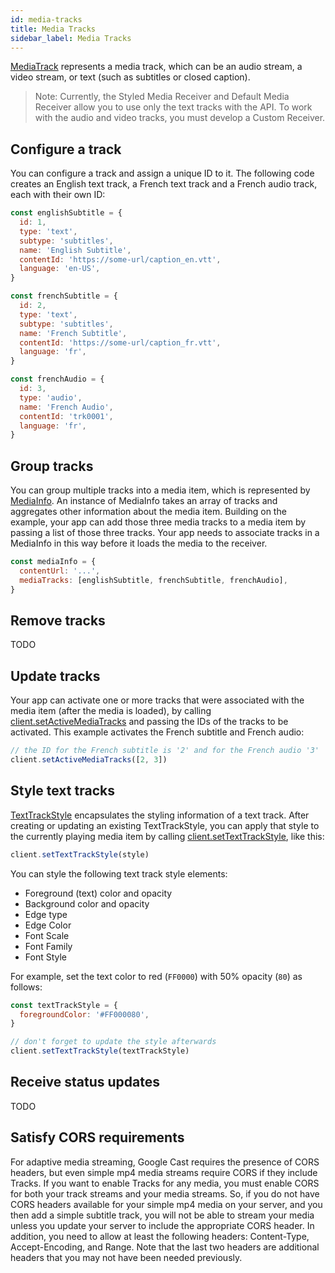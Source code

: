 ```yaml
---
id: media-tracks
title: Media Tracks
sidebar_label: Media Tracks
---
```


[MediaTrack](../api/interfaces/mediatrack) represents a media track, which can be an audio stream, a video stream, or text (such as subtitles or closed caption).

> Note: Currently, the Styled Media Receiver and Default Media Receiver allow you to use only the text tracks with the API. To work with the audio and video tracks, you must develop a Custom Receiver.

## Configure a track

You can configure a track and assign a unique ID to it. The following code creates an English text track, a French text track and a French audio track, each with their own ID:

```js
const englishSubtitle = {
  id: 1,
  type: 'text',
  subtype: 'subtitles',
  name: 'English Subtitle',
  contentId: 'https://some-url/caption_en.vtt',
  language: 'en-US',
}

const frenchSubtitle = {
  id: 2,
  type: 'text',
  subtype: 'subtitles',
  name: 'French Subtitle',
  contentId: 'https://some-url/caption_fr.vtt',
  language: 'fr',
}

const frenchAudio = {
  id: 3,
  type: 'audio',
  name: 'French Audio',
  contentId: 'trk0001',
  language: 'fr',
}
```

## Group tracks

You can group multiple tracks into a media item, which is represented by [MediaInfo](../api/interfaces/mediainfo). An instance of MediaInfo takes an array of tracks and aggregates other information about the media item. Building on the example, your app can add those three media tracks to a media item by passing a list of those three tracks. Your app needs to associate tracks in a MediaInfo in this way before it loads the media to the receiver.

```js
const mediaInfo = {
  contentUrl: '...',
  mediaTracks: [englishSubtitle, frenchSubtitle, frenchAudio],
}
```

## Remove tracks

TODO

## Update tracks

Your app can activate one or more tracks that were associated with the media item (after the media is loaded), by calling [client.setActiveMediaTracks](../api/classes/remotemediaclient#setactivemediatracks) and passing the IDs of the tracks to be activated. This example activates the French subtitle and French audio:

```js
// the ID for the French subtitle is '2' and for the French audio '3'
client.setActiveMediaTracks([2, 3])
```

## Style text tracks

[TextTrackStyle](../api/interfaces/texttrackstyle) encapsulates the styling information of a text track. After creating or updating an existing TextTrackStyle, you can apply that style to the currently playing media item by calling [client.setTextTrackStyle](../api/classes/remotemediaclient#settexttrackstyle), like this:

```js
client.setTextTrackStyle(style)
```

<!-- Your app should allow users to update the style for text tracks, either using the settings provided by the system or by the app itself. There is a default style provided, which you can retrieve using:

```js
import { useDefaultTextTrackStyle } from 'react-native-google-cast'

const textTrackStyle = useDefaultTextTrackStyle()
``` -->

You can style the following text track style elements:

- Foreground (text) color and opacity
- Background color and opacity
- Edge type
- Edge Color
- Font Scale
- Font Family
- Font Style

For example, set the text color to red (`FF0000`) with 50% opacity (`80`) as follows:

```js
const textTrackStyle = {
  foregroundColor: '#FF000080',
}

// don't forget to update the style afterwards
client.setTextTrackStyle(textTrackStyle)
```

<!-- You should register your app to be notified when system-wide closed caption settings are updated. To this end, you need to implement CaptioningManager.CaptioningChangeListener in your app and register this listener by calling:

CaptioningManager.addCaptioningChangeListener(yourChangeListener);

When your app receives a call back that the caption settings have changed, you would then need to extract the new settings and update the style of the text caption for the media that is currently playing by calling [client.setTextTrackStyle](../api/classes/remotemediaclient#settexttrackstyle) and passing in the new style. -->

## Receive status updates

TODO

<!-- When multiple senders are connected to the same receiver, it is important for each sender to be aware of the changes in the receiver even if those changes were initiated from other senders.

> Note: This is important for all apps, not only those that explicitly support multiple senders, because some Cast devices have control inputs (remotes, buttons) that behave as virtual senders, affecting the status on the receiver.

To this end, your app should register a RemoteMediaClient.Listener and a RemoteMediaClient.ProgressListener.

If the TextTrackStyle of the current media changes, then all of the connected senders will be notified through both of the above registered listeners. In this case, the receiver SDK does not verify whether the new style is different from the previous one and notifies all of the connected senders regardless.

If, however, the status of active tracks changes, only the RemoteMediaClient.ProgressListener in connected senders will be notified.

> Note: The list of tracks associated with the currently loaded media cannot be changed. If needed, you have to update the tracks information on the MediaInfo object and reload the media. -->

## Satisfy CORS requirements

For adaptive media streaming, Google Cast requires the presence of CORS headers, but even simple mp4 media streams require CORS if they include Tracks. If you want to enable Tracks for any media, you must enable CORS for both your track streams and your media streams. So, if you do not have CORS headers available for your simple mp4 media on your server, and you then add a simple subtitle track, you will not be able to stream your media unless you update your server to include the appropriate CORS header. In addition, you need to allow at least the following headers: Content-Type, Accept-Encoding, and Range. Note that the last two headers are additional headers that you may not have been needed previously.
